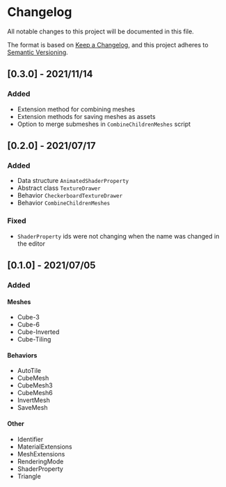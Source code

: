 # Changelog

All notable changes to this project will be documented in this file.

The format is based on [Keep a Changelog](https://keepachangelog.com/en/1.0.0/),
and this project adheres to [Semantic Versioning](https://semver.org/spec/v2.0.0.html).

## [0.3.0] - 2021/11/14

### Added

- Extension method for combining meshes
- Extension methods for saving meshes as assets
- Option to merge submeshes in `CombineChildrenMeshes` script

## [0.2.0] - 2021/07/17

### Added

- Data structure `AnimatedShaderProperty`
- Abstract class `TextureDrawer`
- Behavior `CheckerboardTextureDrawer`
- Behavior `CombineChildrenMeshes`

### Fixed

- `ShaderProperty` ids were not changing when the name was changed in the editor

## [0.1.0] - 2021/07/05

### Added

#### Meshes

- Cube-3
- Cube-6
- Cube-Inverted
- Cube-Tiling

#### Behaviors

- AutoTile
- CubeMesh
- CubeMesh3
- CubeMesh6
- InvertMesh
- SaveMesh

#### Other

- Identifier
- MaterialExtensions
- MeshExtensions
- RenderingMode
- ShaderProperty
- Triangle
